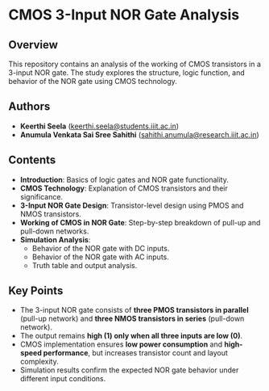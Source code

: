 # CMOS 3-Input NOR Gate Analysis

## Overview

This repository contains an analysis of the working of CMOS transistors in a 3-input NOR gate. The study explores the structure, logic function, and behavior of the NOR gate using CMOS technology.

## Authors

- **Keerthi Seela** (keerthi.seela@students.iiit.ac.in)  
- **Anumula Venkata Sai Sree Sahithi** (sahithi.anumula@research.iiit.ac.in)  

## Contents

- **Introduction**: Basics of logic gates and NOR gate functionality.
- **CMOS Technology**: Explanation of CMOS transistors and their significance.
- **3-Input NOR Gate Design**: Transistor-level design using PMOS and NMOS transistors.
- **Working of CMOS in NOR Gate**: Step-by-step breakdown of pull-up and pull-down networks.
- **Simulation Analysis**:  
  - Behavior of the NOR gate with DC inputs.
  - Behavior of the NOR gate with AC inputs.
  - Truth table and output analysis.

## Key Points

- The 3-input NOR gate consists of **three PMOS transistors in parallel** (pull-up network) and **three NMOS transistors in series** (pull-down network).
- The output remains **high (1) only when all three inputs are low (0)**.
- CMOS implementation ensures **low power consumption** and **high-speed performance**, but increases transistor count and layout complexity.
- Simulation results confirm the expected NOR gate behavior under different input conditions.

